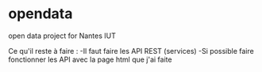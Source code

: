 # opendata
open data project for Nantes IUT

Ce qu'il reste à faire :
-Il faut faire les API REST (services)
-Si possible faire fonctionner les API avec la page html que j'ai faite 
